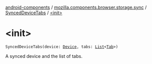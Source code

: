 [android-components](../../index.md) / [mozilla.components.browser.storage.sync](../index.md) / [SyncedDeviceTabs](index.md) / [&lt;init&gt;](./-init-.md)

# &lt;init&gt;

`SyncedDeviceTabs(device: `[`Device`](../../mozilla.components.concept.sync/-device/index.md)`, tabs: `[`List`](https://kotlinlang.org/api/latest/jvm/stdlib/kotlin.collections/-list/index.html)`<`[`Tab`](../-tab/index.md)`>)`

A synced device and the list of tabs.

